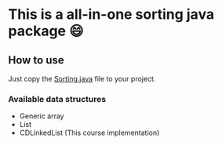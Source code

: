 # This is a all-in-one sorting java package 😄

## How to use

Just copy the [Sorting.java](Sorting.java) file to your project.

### Available data structures

- Generic array
- List
- CDLinkedList (This course implementation)
